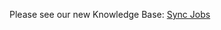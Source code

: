 Please see our new Knowledge Base: [Sync Jobs](https://support.emby.media/support/solutions/articles/44001162175-sync-jobs)